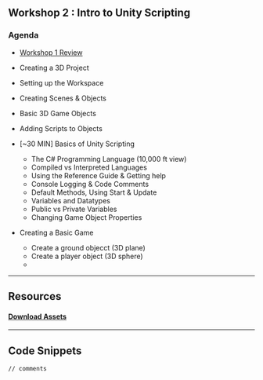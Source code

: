 ##  Workshop 2 : Intro to Unity Scripting


### Agenda

* [Workshop 1 Review](/Workshop-1.md) 

* Creating a 3D Project
* Setting up the Workspace
* Creating Scenes & Objects
* Basic 3D Game Objects
* Adding Scripts to Objects

* [~30 MIN] Basics of Unity Scripting

  + The C# Programming Language (10,000 ft view)
  + Compiled vs Interpreted Languages
  + Using the Reference Guide & Getting help
  + Console Logging & Code Comments
  + Default Methods, Using Start & Update
  + Variables and Datatypes
  + Public vs Private Variables
  + Changing Game Object Properties

* Creating a Basic Game

  + Create a ground objecct (3D plane)
  + Create a player object (3D sphere)
  + 

---

## Resources

#### [Download Assets]()

---

## Code Snippets

```
// comments
```


